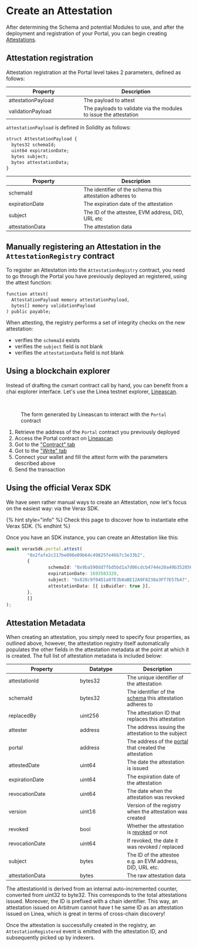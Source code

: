 # Create an Attestation

After determining the Schema and potential Modules to use, and after the deployment and registration of your Portal, you can begin creating [Attestations](../../core-concepts/attestations.md).

## Attestation registration

Attestation registration at the Portal level takes 2 parameters, defined as follows:

<table><thead><tr><th width="190.54206896551727">Property</th><th>Description</th></tr></thead><tbody><tr><td>attestationPayload</td><td>The payload to attest</td></tr><tr><td>validationPayload</td><td>The payloads to validate via the modules to issue the attestation</td></tr></tbody></table>

`attestationPayload` is defined in Solidity as follows:

```solidity
struct AttestationPayload {
  bytes32 schemaId;
  uint64 expirationDate;
  bytes subject;
  bytes attestationData;
}
```

<table><thead><tr><th width="190.54206896551727">Property</th><th>Description</th></tr></thead><tbody><tr><td>schemaId</td><td>The identifier of the schema this attestation adheres to</td></tr><tr><td>expirationDate</td><td>The expiration date of the attestation</td></tr><tr><td>subject</td><td>The ID of the attestee, EVM address, DID, URL etc</td></tr><tr><td>attestationData</td><td>The attestation data</td></tr></tbody></table>

## Manually registering an Attestation in the `AttestationRegistry` contract

To register an Attestation into the `AttestationRegistry` contract, you need to go through the Portal you have previously deployed an registered, using the attest function:

```solidity
function attest(
  AttestationPayload memory attestationPayload,
  bytes[] memory validationPayload
) public payable;
```

When attesting, the registry performs a set of integrity checks on the new attestation:

* verifies the `schemaId` exists
* verifies the `subject` field is not blank
* verifies the `attestationData` field is not blank

## Using a blockchain explorer

Instead of drafting the csmart contract call by hand, you can benefit from a chai explorer interface. Let's use the Linea testnet explorer, [Lineascan](https://goerli.lineascan.build/).

<figure><img src="../../.gitbook/assets/Capture d’écran 2024-04-11 à 14.07.53.png" alt="" width="217"><figcaption><p>The form generated by Lineascan to interact with the <code>Portal</code> contract</p></figcaption></figure>

1. Retrieve the address of the `Portal` contract you previously deployed
2. Access the Portal contract on [Lineascan](https://goerli.lineascan.build/address/0x2fafe2c217be096e09b64c49825fe46b7c3e33b2)
3. Got to the ["Contract" tab](https://goerli.lineascan.build/address/0x2fafe2c217be096e09b64c49825fe46b7c3e33b2#code)
4. Got to the ["Write" tab](https://goerli.lineascan.build/address/0x2fafe2c217be096e09b64c49825fe46b7c3e33b2#writeContract)
5. Connect your wallet and fill the attest form with the parameters described above
6. Send the transaction

## Using the official Verax SDK

We have seen rather manual ways to create an Attestation, now let's focus on the easiest way: via the Verax SDK.

{% hint style="info" %}
Check this page to discover how to instantiate ethe Verax SDK.
{% endhint %}

Once you have an SDK instance, you can create an Attestation like this:

```typescript
await veraxSdk.portal.attest(
        "0x2fafe2c217be096e09b64c49825fe46b7c3e33b2",
        {
                schemaId: "0x9ba590dd7fbd5bd1a7d06cdcb4744e20a49b3520560575cd63de17734a408738",
                expirationDate: 1693583329,
                subject: "0x828c9f04D1a07E3b0aBE12A9F8238a3Ff7E57b47",
                attestationData: [{ isBuidler: true }],
        },
        []
);
```

## Attestation Metadata

When creating an attestation, you simply need to specify four properties, as outlined above, however, the attestation registry itself automatically populates the other fields in the attestation metadata at the point at which it is created. The full list of attestation metadata is included below:

<table><thead><tr><th width="180.54206896551727">Property</th><th width="114.33333333333331">Datatype</th><th>Description</th></tr></thead><tbody><tr><td>attestationId</td><td>bytes32</td><td>The unique identifier of the attestation</td></tr><tr><td>schemaId</td><td>bytes32</td><td>The identifier of the <a href="../../core-concepts/schemas.md">schema</a> this attestation adheres to</td></tr><tr><td>replacedBy</td><td>uint256</td><td>The attestation ID that replaces this attestation</td></tr><tr><td>attester</td><td>address</td><td>The address issuing the attestation to the subject</td></tr><tr><td>portal</td><td>address</td><td>The address of the <a href="../../core-concepts/portals.md">portal</a> that created the attestation</td></tr><tr><td>attestedDate</td><td>uint64</td><td>The date the attestation is issued</td></tr><tr><td>expirationDate</td><td>uint64</td><td>The expiration date of the attestation</td></tr><tr><td>revocationDate</td><td>uint64</td><td>The date when the attestation was revoked</td></tr><tr><td>version</td><td>uint16</td><td>Version of the registry when the attestation was created</td></tr><tr><td>revoked</td><td>bool</td><td>Whether the attestation is <a href="revoke-an-attestation.md">revoked</a> or not</td></tr><tr><td>revocationDate</td><td>uint64</td><td>If revoked, the date it was revoked / replaced</td></tr><tr><td>subject</td><td>bytes</td><td>The ID of the attestee e.g. an EVM address, DID, URL etc.</td></tr><tr><td>attestationData</td><td>bytes</td><td>The raw attestation data</td></tr></tbody></table>

The attestationId is derived from an internal auto-incremented counter, converted from uint32 to byte32. This corresponds to the total attestations issued. Moreover, the ID is prefixed with a chain identifier. This way, an attestation issued on Arbitrum cannot have t he same ID as an attestation issued on Linea, which is great in terms of cross-chain discovery!

Once the attestation is successfully created in the registry, an `AttestationRegistered` event is emitted with the attestation ID, and subsequently picked up by indexers.
